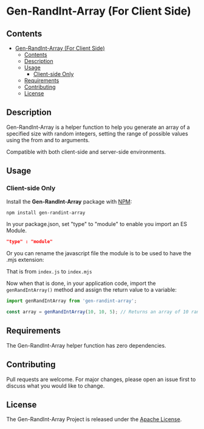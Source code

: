 # Gen-RandInt-Array (For Client Side)

## Contents

- [Gen-RandInt-Array (For Client Side)](#gen-randint-array-for-client-side)
  - [Contents](#contents)
  - [Description](#description)
  - [Usage](#usage)
    - [Client-side Only](#client-side-only)
  - [Requirements](#requirements)
  - [Contributing](#contributing)
  - [License](#license)

## Description

Gen-RandInt-Array is a helper function to help you generate an array of a specified size with random integers, setting the range of possible values using the from and to arguments.

Compatible with both client-side and server-side environments.

## Usage

### Client-side Only

Install the **Gen-RandInt-Array** package with [NPM](https://www.npmjs.org/):

```sh
npm install gen-randint-array
```

In your package.json, set "type" to "module" to enable you import an ES Module.

```json
"type" : "module"
```

Or you can rename the javascript file the module is to be used to have the .mjs extension:

That is from `index.js` to `index.mjs`

Now when that is done, in your application code, import the `genRandIntArray()` method and assign the return value to a variable:

```js
import genRandIntArray from 'gen-randint-array';

const array = genRandIntArray(10, 10, 5); // Returns an array of 10 random values ranging from 10 to 5
```

## Requirements

The Gen-RandInt-Array helper function has zero dependencies.

## Contributing

Pull requests are welcome. For major changes, please open an issue first to discuss what you would like to change.

## License

The Gen-RandInt-Array Project is released under the [Apache License](http://www.apache.org/licenses/).
